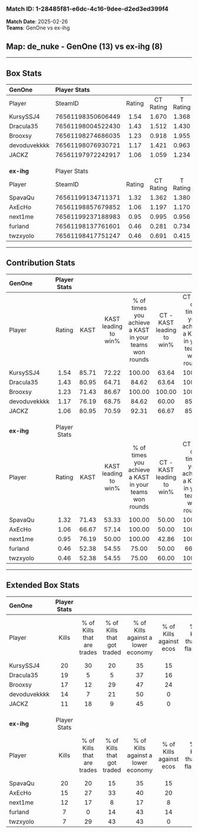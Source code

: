 ### Match ID: 1-28485f81-e6dc-4c16-9dee-d2ed3ed399f4  
**Match Date**: 2025-02-26  
**Teams**: GenOne vs ex-ihg  

## **Map**: de_nuke - GenOne (13) vs ex-ihg (8)  
---  

## Box Stats  

| **GenOne**   | Player Stats      |        |           |          |       |       |       |         |        |      |     |
| :- | :- | :-: | :-: | :-: | :-: | :-: | :-: | :-: | :-: | :-: | :-: |
| Player       | SteamID           | Rating | CT Rating | T Rating | KAST  |  ADR  | Kills | Assists | Deaths | K/D  | HS% |
| KursySSJ4    | 76561198350606449 |  1.54  |   1.670   |  1.368   | 85.71 | 74.5  |  20   |    4    |   9    | 2.22 | 35  |
| Dracula35    | 76561198004522430 |  1.43  |   1.512   |  1.430   | 80.95 | 100.9 |  19   |    5    |   14   | 1.36 | 63  |
| Brooxsy      | 76561198274686035 |  1.23  |   0.918   |  1.955   | 71.43 | 99.2  |  17   |    8    |   16   | 1.06 | 58  |
| devoduvekkkk | 76561198076930721 |  1.17  |   1.421   |  0.963   | 76.19 | 86.5  |  14   |    7    |   13   | 1.08 | 50  |
| JACKZ        | 76561197972242917 |  1.06  |   1.059   |  1.234   | 80.95 | 50.8  |  11   |    4    |   9    | 1.22 | 45  |
|              |                   |        |           |          |       |       |       |         |        |      |     |
|              |                   |        |           |          |       |       |       |         |        |      |     |
|              |                   |        |           |          |       |       |       |         |        |      |     |
| **ex-ihg**   | Player Stats      |        |           |          |       |       |       |         |        |      |     |
| Player       | SteamID           | Rating | CT Rating | T Rating | KAST  |  ADR  | Kills | Assists | Deaths | K/D  | HS% |
| SpavaQu      | 76561199134711371 |  1.32  |   1.362   |  1.380   | 71.43 | 95.0  |  20   |    3    |   16   | 1.25 | 65  |
| AxEcHo       | 76561198857679852 |  1.06  |   1.197   |  1.170   | 66.67 | 76.9  |  15   |    6    |   15   | 1.00 | 33  |
| next1me      | 76561199237188983 |  0.95  |   0.995   |  0.956   | 76.19 | 66.7  |  12   |    6    |   16   | 0.75 | 75  |
| furland      | 76561198137761601 |  0.46  |   0.281   |  0.734   | 52.38 | 45.1  |   7   |    4    |   17   | 0.41 | 42  |
| twzxyolo     | 76561198417751247 |  0.46  |   0.691   |  0.415   | 52.38 | 44.1  |   7   |    3    |   17   | 0.41 | 28  |
---  

## Contribution Stats  

| **GenOne**   | Player Stats |       |                      |                                                        |                           |                                                             |                          |                                                            |
| :- | :-: | :-: | :-: | :-: | :-: | :-: | :-: | :-: |
| Player       |    Rating    | KAST  | KAST leading to win% | % of times you achieve a KAST in your teams won rounds | CT - KAST leading to win% | CT - % of times you achieve a KAST in your teams won rounds | T - KAST leading to win% | T - % of times you achieve a KAST in your teams won rounds |
| KursySSJ4    |     1.54     | 85.71 |        72.22         |                         100.00                         |           63.64           |                           100.00                            |          85.71           |                           100.00                           |
| Dracula35    |     1.43     | 80.95 |        64.71         |                         84.62                          |           63.64           |                           100.00                            |          66.67           |                           66.67                            |
| Brooxsy      |     1.23     | 71.43 |        86.67         |                         100.00                         |          100.00           |                           100.00                            |          75.00           |                           100.00                           |
| devoduvekkkk |     1.17     | 76.19 |        68.75         |                         84.62                          |           60.00           |                            85.71                            |          83.33           |                           83.33                            |
| JACKZ        |     1.06     | 80.95 |        70.59         |                         92.31                          |           66.67           |                            85.71                            |          75.00           |                           100.00                           |
|              |              |       |                      |                                                        |                           |                                                             |                          |                                                            |
|              |              |       |                      |                                                        |                           |                                                             |                          |                                                            |
|              |              |       |                      |                                                        |                           |                                                             |                          |                                                            |
| **ex-ihg**   | Player Stats |       |                      |                                                        |                           |                                                             |                          |                                                            |
| Player       |    Rating    | KAST  | KAST leading to win% | % of times you achieve a KAST in your teams won rounds | CT - KAST leading to win% | CT - % of times you achieve a KAST in your teams won rounds | T - KAST leading to win% | T - % of times you achieve a KAST in your teams won rounds |
| SpavaQu      |     1.32     | 71.43 |        53.33         |                         100.00                         |           50.00           |                           100.00                            |          55.56           |                           100.00                           |
| AxEcHo       |     1.06     | 66.67 |        57.14         |                         100.00                         |           50.00           |                           100.00                            |          62.50           |                           100.00                           |
| next1me      |     0.95     | 76.19 |        50.00         |                         100.00                         |           42.86           |                           100.00                            |          55.56           |                           100.00                           |
| furland      |     0.46     | 52.38 |        54.55         |                         75.00                          |           50.00           |                            66.67                            |          57.14           |                           80.00                            |
| twzxyolo     |     0.46     | 52.38 |        54.55         |                         75.00                          |           60.00           |                           100.00                            |          50.00           |                           60.00                            |
---  

## Extended Box Stats  

| **GenOne**   | Player Stats |                            |                            |                                    |                         |                              |                                 |        |                             |                                     |                          |                               |                            |
| :- | :-: | :-: | :-: | :-: | :-: | :-: | :-: | :-: | :-: | :-: | :-: | :-: | :-: |
| Player       |    Kills     | % of Kills that are trades | % of Kills that got traded | % of Kills against a lower economy | % of Kills against ecos | % of Kills that are flawless | % of Kills that are close duels | Deaths | % of Deaths that get traded | % of Deaths against a lower economy | % of Deaths against ecos | % of Deaths that are flawless | % of Deaths that are close |
| KursySSJ4    |      20      |             30             |             20             |                 35                 |           15            |              75              |                0                |   9    |             11              |                 11                  |            0             |              100              |             0              |
| Dracula35    |      19      |             5              |             5              |                 37                 |           16            |              74              |                5                |   14   |             14              |                 29                  |            0             |              50               |             14             |
| Brooxsy      |      17      |             12             |             29             |                 47                 |           24            |              47              |                0                |   16   |             31              |                 31                  |            6             |              56               |             19             |
| devoduvekkkk |      14      |             7              |             21             |                 50                 |            0            |              57              |                0                |   13   |             15              |                 23                  |            8             |              46               |             8              |
| JACKZ        |      11      |             18             |             9              |                 45                 |            0            |              82              |                9                |   9    |             33              |                 22                  |            0             |              67               |             11             |
|              |              |                            |                            |                                    |                         |                              |                                 |        |                             |                                     |                          |                               |                            |
|              |              |                            |                            |                                    |                         |                              |                                 |        |                             |                                     |                          |                               |                            |
|              |              |                            |                            |                                    |                         |                              |                                 |        |                             |                                     |                          |                               |                            |
| **ex-ihg**   | Player Stats |                            |                            |                                    |                         |                              |                                 |        |                             |                                     |                          |                               |                            |
| Player       |    Kills     | % of Kills that are trades | % of Kills that got traded | % of Kills against a lower economy | % of Kills against ecos | % of Kills that are flawless | % of Kills that are close duels | Deaths | % of Deaths that get traded | % of Deaths against a lower economy | % of Deaths against ecos | % of Deaths that are flawless | % of Deaths that are close |
| SpavaQu      |      20      |             20             |             15             |                 35                 |           15            |              60              |               10                |   16   |             13              |                 13                  |            6             |              81               |             0              |
| AxEcHo       |      15      |             27             |             33             |                 40                 |           20            |              53              |               13                |   15   |             27              |                 20                  |            0             |              47               |             0              |
| next1me      |      12      |             17             |             8              |                 17                 |            8            |              75              |               17                |   16   |             13              |                 25                  |            13            |              69               |             6              |
| furland      |      7       |             0              |             14             |                 43                 |           14            |              43              |               14                |   17   |             18              |                 24                  |            6             |              59               |             6              |
| twzxyolo     |      7       |             29             |             43             |                 43                 |            0            |              57              |                0                |   17   |             18              |                 24                  |            12            |              82               |             0              |

